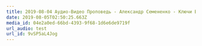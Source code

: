```yaml
---
title: 2019-08-04 Аудио-Видео Проповедь - Александр Семененко - Ключи Божьего Мира
date: 2019-08-05T02:50:25.663Z
media_id: 04e2a0ed-66bd-4393-9f68-1d6e6de9719f
url_audio: test
url_id: 9vSP5aL4Jog
---
```


